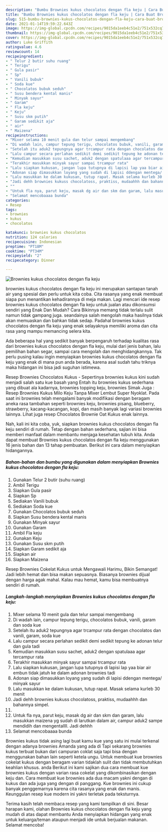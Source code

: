 ```yaml
---
description: "Bumbu Brownies kukus chocolatos dengan fla keju | Cara Buat Brownies kukus chocolatos dengan fla keju Yang Enak Banget"
title: "Bumbu Brownies kukus chocolatos dengan fla keju | Cara Buat Brownies kukus chocolatos dengan fla keju Yang Enak Banget"
slug: 515-bumbu-brownies-kukus-chocolatos-dengan-fla-keju-cara-buat-brownies-kukus-chocolatos-dengan-fla-keju-yang-enak-banget
date: 2021-01-14T19:59:22.643Z
image: https://img-global.cpcdn.com/recipes/9015da1eeb4c51e2/751x532cq70/brownies-kukus-chocolatos-dengan-fla-keju-foto-resep-utama.jpg
thumbnail: https://img-global.cpcdn.com/recipes/9015da1eeb4c51e2/751x532cq70/brownies-kukus-chocolatos-dengan-fla-keju-foto-resep-utama.jpg
cover: https://img-global.cpcdn.com/recipes/9015da1eeb4c51e2/751x532cq70/brownies-kukus-chocolatos-dengan-fla-keju-foto-resep-utama.jpg
author: Luke Griffith
ratingvalue: 4.6
reviewcount: 14
recipeingredient:
- " Telur 2 butir suhu ruang"
- " Terigu"
- " Gula pasir"
- " Sp"
- " Vanili bubuk"
- " Soda kue"
- " Chocolatos bubuk seduh"
- " Susu bendera kental manis"
- " Minyak sayur"
- " Garam"
- " Fla keju"
- " Keju"
- " Susu skm putih"
- " Garam sedikit aja"
- " air"
- " Maizena"
recipeinstructions:
- "Mixer selama 10 menit gula dan telur sampai mengembang"
- "Di wadah lain, campur tepung terigu, chocolatos bubuk, vanili, garam dan soda kue"
- "Setelah itu aduk2 tepungnya agar trcampur rata dengan chocolatos dan vanili, garam, soda kue"
- "Lalu campur secara perlahan sedikit demi sedikit tepung ke adonan telur dan gula tadi"
- "Kemudian masukkan susu sachet, aduk2 dengan spatulaaa agar tercampur rata"
- "Terakhir masukkan minyak sayur sampai trcampur rata"
- "Lalu siapkan kukusan, jangan lupa tutupnya di lapisi lap yaa biar air embun tidak jatuh ke dalam adonan brownies tadi"
- "Adonan siap dimasukkan loyang yang sudah di lapisi ddengan mentega/ minyak sayur"
- "Lalu masukkan ke dalam kukusan, tutup rapat. Masak selama kurleb 30 menit"
- "Jadi dehh brownies kukuss chocolatoss, praktiss, mudaahhh dan bahannya simpel."
- ""
- "Untuk fla nya, parut keju, masak dg air dan skm dan garam, lalu masukkan maizena yg sudah di larutkan dalam air, campur aduk2 sampe mendidih dan mengentallll. Jadi dehhh"
- "Selamat mencobaaaa bunda"
categories:
- Resep
tags:
- brownies
- kukus
- chocolatos

katakunci: brownies kukus chocolatos 
nutrition: 124 calories
recipecuisine: Indonesian
preptime: "PT18M"
cooktime: "PT34M"
recipeyield: "2"
recipecategory: Dinner

---
```



![Brownies kukus chocolatos dengan fla keju](https://img-global.cpcdn.com/recipes/9015da1eeb4c51e2/751x532cq70/brownies-kukus-chocolatos-dengan-fla-keju-foto-resep-utama.jpg)


brownies kukus chocolatos dengan fla keju ini merupakan santapan tanah air yang spesial dan perlu untuk kita coba. Cita rasanya yang enak membuat siapa pun menantikan kehadirannya di meja makan.
Lagi mencari ide resep brownies kukus chocolatos dengan fla keju untuk jualan atau dikonsumsi sendiri yang Enak Dan Mudah? Cara Bikinnya memang tidak terlalu sulit namun tidak gampang juga. seandainya salah mengolah maka hasilnya tidak akan memuaskan dan bahkan tidak sedap. Padahal brownies kukus chocolatos dengan fla keju yang enak selayaknya memiliki aroma dan cita rasa yang mampu memancing selera kita.

Ada beberapa hal yang sedikit banyak berpengaruh terhadap kualitas rasa dari brownies kukus chocolatos dengan fla keju, mulai dari jenis bahan, lalu pemilihan bahan segar, sampai cara mengolah dan menghidangkannya. Tak perlu pusing kalau ingin menyiapkan brownies kukus chocolatos dengan fla keju yang enak di mana pun anda berada, karena asal sudah tahu triknya maka hidangan ini bisa jadi suguhan istimewa.

Resep Brownies Chocolatos Kukus - Sepertinya brownies kukus kini sudah menjadi salah satu kue basah yang Entah itu brownies kukus sederhana yang dibuat ala kadarnya, brownies topping keju, brownies Simak Juga : Resep Brownies Kukus Milo Keju Tanpa Mixer Lembut Super Nyoklat. Pada saat ini brownies telah mengalami banyak modifikasi dengan beragam aneka rasa tambahan seperti brownies keju, brownies pisang, blueberry, strawberry, kacang-kacangan, kopi, dan masih banyak lagi variasi brownies lainnya. Lihat juga resep Chocolatos Brownie Oat Kukus enak lainnya.


Nah, kali ini kita coba, yuk, siapkan brownies kukus chocolatos dengan fla keju sendiri di rumah. Tetap dengan bahan sederhana, sajian ini bisa memberi manfaat dalam membantu menjaga kesehatan tubuh kita. Anda dapat membuat Brownies kukus chocolatos dengan fla keju menggunakan 16 jenis bahan dan 13 tahap pembuatan. Berikut ini cara dalam menyiapkan hidangannya.

<!--inarticleads1-->

##### Bahan-bahan dan bumbu yang digunakan dalam menyiapkan Brownies kukus chocolatos dengan fla keju:

1. Gunakan  Telur 2 butir (suhu ruang)
1. Ambil  Terigu
1. Siapkan  Gula pasir
1. Siapkan  Sp
1. Sediakan  Vanili bubuk
1. Sediakan  Soda kue
1. Gunakan  Chocolatos bubuk seduh
1. Siapkan  Susu bendera kental manis
1. Gunakan  Minyak sayur
1. Gunakan  Garam
1. Ambil  Fla keju
1. Gunakan  Keju
1. Gunakan  Susu skm putih
1. Siapkan  Garam sedikit aja
1. Siapkan  air
1. Siapkan  Maizena


Resep Brownies Cokelat Kukus untuk Mengawali Harimu, Bikin Semangat! Jadi lebih hemat dan bisa makan sepuasnya. Biasanya brownies dijual dengan harga agak mahal. Kalau mau hemat, kamu bisa membuatnya sendiri di rumah. 

<!--inarticleads2-->

##### Langkah-langkah menyiapkan Brownies kukus chocolatos dengan fla keju:

1. Mixer selama 10 menit gula dan telur sampai mengembang
1. Di wadah lain, campur tepung terigu, chocolatos bubuk, vanili, garam dan soda kue
1. Setelah itu aduk2 tepungnya agar trcampur rata dengan chocolatos dan vanili, garam, soda kue
1. Lalu campur secara perlahan sedikit demi sedikit tepung ke adonan telur dan gula tadi
1. Kemudian masukkan susu sachet, aduk2 dengan spatulaaa agar tercampur rata
1. Terakhir masukkan minyak sayur sampai trcampur rata
1. Lalu siapkan kukusan, jangan lupa tutupnya di lapisi lap yaa biar air embun tidak jatuh ke dalam adonan brownies tadi
1. Adonan siap dimasukkan loyang yang sudah di lapisi ddengan mentega/ minyak sayur
1. Lalu masukkan ke dalam kukusan, tutup rapat. Masak selama kurleb 30 menit
1. Jadi dehh brownies kukuss chocolatoss, praktiss, mudaahhh dan bahannya simpel.
1. 
1. Untuk fla nya, parut keju, masak dg air dan skm dan garam, lalu masukkan maizena yg sudah di larutkan dalam air, campur aduk2 sampe mendidih dan mengentallll. Jadi dehhh
1. Selamat mencobaaaa bunda


Brownies kukus tidak asing lagi buat kamu kue yang satu ini mulai terkenal dengan adanya brownies Amanda yang ada di Tapi sekarang brownies kukus terbuat bukan dari campuran coklat saja tapi bisa dengan menggunakan bahan lain seperti ketela ungu. Untuk membuat kue brownies cokelat kukus dengan beragam varian tidaklah sulit dan tidak membutuhkan keahlian khusus. anda Berikut ini kami sajikan dua cara membuat kue brownies kukus dengan varian rasa cokelat yang dikombinasikan dengan keju dan. Cara membuat kue brownies ada dua macam yakni dengan di kukus dan ada juga yang dengan di panggang. Kue brownies ini cukup banyak penggemarnya karena cita rasanya yang enak dan manis. Keunggulan resep kue modern ini yakni terletak pada teksturnya. 

Terima kasih telah membaca resep yang kami tampilkan di sini. Besar harapan kami, olahan Brownies kukus chocolatos dengan fla keju yang mudah di atas dapat membantu Anda menyiapkan hidangan yang enak untuk keluarga/teman ataupun menjadi ide untuk berjualan makanan. Selamat mencoba!
